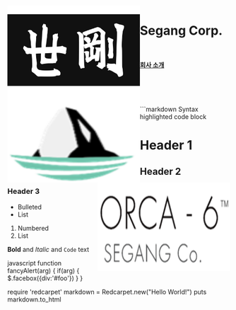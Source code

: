 <img align="left" width="300" height="200" src="segang_logo.jpg">

# Segang Corp.
<br>

[**회사 소개**](history.md)
<br><br><br>

<img align="left" width="300" height="200" src="orca_img.png">
<img align="right" width="300" height="200" src="orca_text.png">
<br><br>
```markdown
Syntax highlighted code block

# Header 1
## Header 2
### Header 3

- Bulleted
- List

1. Numbered
2. List

**Bold** and _Italic_ and `Code` text

javascript
function fancyAlert(arg) {
  if(arg) {
    $.facebox({div:'#foo'})
  }
}


require 'redcarpet'
markdown = Redcarpet.new("Hello World!")
puts markdown.to_html


